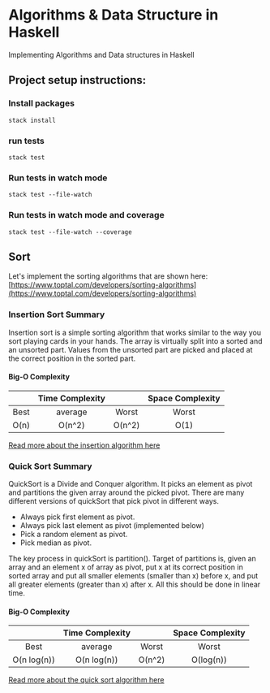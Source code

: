 
# Algorithms & Data Structure in Haskell

Implementing Algorithms and Data structures in Haskell

## Project setup instructions:

### Install packages

```
stack install
```

### run tests
```
stack test
```

### Run tests in watch mode

```
stack test --file-watch
```

### Run tests in watch mode and coverage

```
stack test --file-watch --coverage
```

## Sort

Let's implement the sorting algorithms that are shown here: [https://www.toptal.com/developers/sorting-algorithms](https://www.toptal.com/developers/sorting-algorithms)

### Insertion Sort Summary

Insertion sort is a simple sorting algorithm that works similar to the way you sort playing cards in your hands. The array is virtually split into a sorted and an unsorted part. Values from the unsorted part are picked and placed at the correct position in the sorted part.

#### Big-O Complexity

|                 | Time Complexity |                 |  Space Complexity  |
| :-------------: | :-------------: | :-------------: | :----------------: |
|       Best      |     average     |       Worst     |        Worst       |
|       O(n)      |     O(n^2)      |       O(n^2)    |        O(1)        |


[Read more about the insertion algorithm here](https://www.geeksforgeeks.org/insertion-sort/)

### Quick Sort Summary

QuickSort is a Divide and Conquer algorithm. It picks an element as pivot and partitions the given array around the picked pivot. There are many different versions of quickSort that pick pivot in different ways.

- Always pick first element as pivot.
- Always pick last element as pivot (implemented below)
- Pick a random element as pivot.
- Pick median as pivot.

The key process in quickSort is partition(). Target of partitions is, given an array and an element x of array as pivot, put x at its correct position in sorted array and put all smaller elements (smaller than x) before x, and put all greater elements (greater than x) after x. All this should be done in linear time.

#### Big-O Complexity

|                 | Time Complexity |                 |  Space Complexity  |
| :-------------: | :-------------: | :-------------: | :----------------: |
|       Best      |     average     |       Worst     |        Worst       |
|    O(n log(n))  |    O(n log(n))  |       O(n^2)    |        O(log(n))        |


[Read more about the quick sort algorithm here](https://www.geeksforgeeks.org/quick-sort/)
